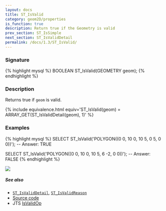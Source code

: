 ```yaml
---
layout: docs
title: ST_IsValid
category: geom2D/properties
is_function: true
description: Return true if the Geometry is valid
prev_section: ST_IsSimple
next_section: ST_IsValidDetail
permalink: /docs/1.3/ST_IsValid/
---
```


### Signature

{% highlight mysql %}
BOOLEAN ST_IsValid(GEOMETRY geom);
{% endhighlight %}

### Description

Returns true if `geom` is valid.

{% include equivalence.html equiv='ST_IsValid(geom) = ARRAY_GET(ST_IsValidDetail(geom), 1)' %}

### Examples

{% highlight mysql %}
SELECT ST_IsValid('POLYGON((0 0, 10 0, 10 5, 0 5, 0 0))');
-- Answer:    TRUE

SELECT ST_IsValid('POLYGON((0 0, 10 0, 10 5, 6 -2, 0 0))');
-- Answer:    FALSE
{% endhighlight %}

<img class="displayed" src="../ST_IsValid.png"/>

##### See also

* [`ST_IsValidDetail`](../ST_IsValidDetail),
  [`ST_IsValidReason`](../ST_IsValidReason)
* <a href="https://github.com/orbisgis/h2gis/blob/v1.3.0/h2gis-functions/src/main/java/org/h2gis/functions/spatial/properties/ST_IsValid.java" target="_blank">Source code</a>
* JTS [IsValidOp][jts]

[jts]: http://tsusiatsoftware.net/jts/javadoc/com/vividsolutions/jts/operation/valid/IsValidOp.html
